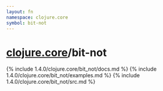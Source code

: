 ```yaml
---
layout: fn
namespace: clojure.core
symbol: bit-not
---
```


# [clojure.core](../)/bit-not

{% include 1.4.0/clojure.core/bit_not/docs.md %}
{% include 1.4.0/clojure.core/bit_not/examples.md %}
{% include 1.4.0/clojure.core/bit_not/src.md %}

